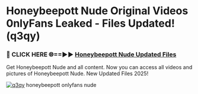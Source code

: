 # Honeybeepott Nude Original Videos 0nlyFans Leaked - Files Updated! (q3qy)

<h3>🔴 CLICK HERE 🌐==►► <a href="https://tinyurl.com/5h6xmrr3" rel="nofollow">Honeybeepott Nude Updated Files</a></h3>

Get Honeybeepott Nude and all content. Now you can access all videos and pictures of Honeybeepott Nude. New Updated Files 2025!

[![q3qy](https://i.imgur.com/KVD873Z.gif)](https://tinyurl.com/5h6xmrr3)
honeybeepott onlyfans nude